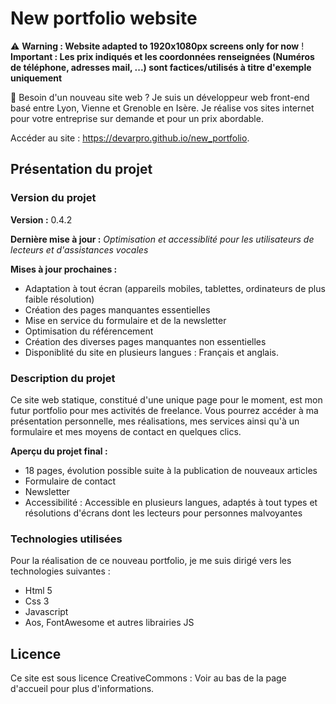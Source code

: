 # New portfolio website 

⚠️ **Warning : Website adapted to 1920x1080px screens only for now**
! **Important : Les prix indiqués et les coordonnées renseignées (Numéros de téléphone, adresses mail, ...) sont factices/utilisés à titre d'exemple uniquement**

👋 Besoin d'un nouveau site web ? Je suis un développeur web front-end basé entre Lyon, Vienne et Grenoble en Isère. Je réalise vos sites internet pour votre entreprise sur demande et pour un prix abordable.

Accéder au site : https://devarpro.github.io/new_portfolio.

## Présentation du projet

### Version du projet

**Version :** 0.4.2

**Dernière mise à jour :** *Optimisation et accessiblité pour les utilisateurs de lecteurs et d'assistances vocales*

**Mises à jour prochaines :** 
- Adaptation à tout écran (appareils mobiles, tablettes, ordinateurs de plus faible résolution)
- Création des pages manquantes essentielles
- Mise en service du formulaire et de la newsletter
- Optimisation du référencement
- Création des diverses pages manquantes non essentielles
- Disponiblité du site en plusieurs langues : Français et anglais.

### Description du projet 

Ce site web statique, constitué d'une unique page pour le moment, est mon futur portfolio pour mes activités de freelance. Vous pourrez accéder à ma présentation personnelle, mes réalisations, mes services ainsi qu'à un formulaire et mes moyens de contact en quelques clics. 

**Aperçu du projet final :**

- 18 pages, évolution possible suite à la publication de nouveaux articles
- Formulaire de contact
- Newsletter
- Accessibilité : Accessible en plusieurs langues, adaptés à tout types et résolutions d'écrans dont les lecteurs pour personnes malvoyantes

### Technologies utilisées

Pour la réalisation de ce nouveau portfolio, je me suis dirigé vers les technologies suivantes :
- Html 5
- Css 3
- Javascript
- Aos, FontAwesome et autres librairies JS

## Licence 

Ce site est sous licence CreativeCommons : Voir au bas de la page d'accueil pour plus d'informations.

